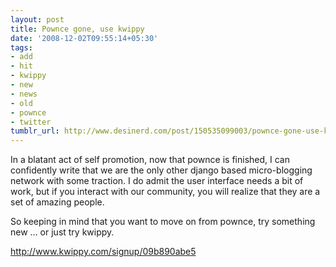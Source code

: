 ```yaml
---
layout: post
title: Pownce gone, use kwippy
date: '2008-12-02T09:55:14+05:30'
tags:
- add
- hit
- kwippy
- new
- news
- old
- pownce
- twitter
tumblr_url: http://www.desinerd.com/post/150535099003/pownce-gone-use-kwippy
---
```

In a blatant act of self promotion, now that pownce is finished, I can confidently write that we are the only other django based micro-blogging network with some traction. I do admit the user interface needs a bit of work, but if you interact with our community, you will realize that they are a set of amazing people.

So keeping in mind that you want to move on from pownce, try something new … or just try kwippy.

http://www.kwippy.com/signup/09b890abe5

